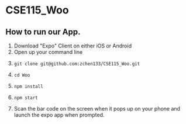 # CSE115_Woo

## How to run our App.
1. Download "Expo" Client on either iOS or Android
2. Open up your command line
3.     git clone git@github.com:zchen133/CSE115_Woo.git
4.     cd Woo
5.     npm install
6.     npm start
7. Scan the bar code on the screen when it pops up on your phone and launch the expo app when prompted.
